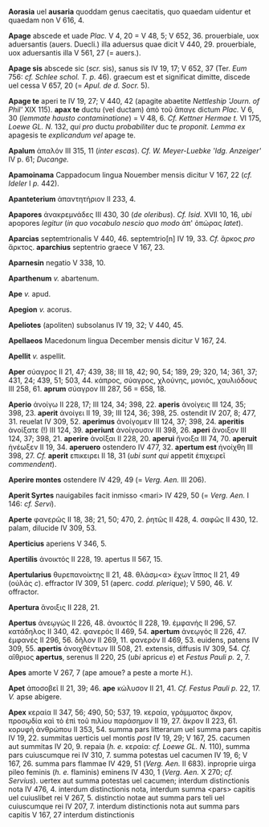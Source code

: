**Aorasia** uel **ausaria** quoddam genus caecitatis, quo quaedam
uidentur et quaedam non V 616, 4.

**Apage** abscede et uade *Plac.* V 4, 20 = V 48, 5; V 652, 36.
prouerbiale, uox aduersantis (auers. Duecli.) illa aduersus quae dicit V
440, 29. prouerbiale, uox aduersantis illa V 561, 27 (= auers.).

**Apage sis** abscede sic (*scr.* sis), sanus sis IV 19, 17; V 652, 37
(Ter. *Eum* 756: *cf. Schlee schol. T. p.* 46). graecum est et
significat dimitte, discede uel cessa V 657, 20 (= *Apul. de d.*
*Socr.* 5).

**Apage te** aperi te IV 19, 27; V 440, 42 (apagite abaetite *Nettleship
'Journ. of Phil'* XIX 115). **apax te** ductu (vel ductam) ἀπὸ τοῦ ἄπαγε
dictum *Plac.* V 6, 30 (*lemmate hausto contaminatione*) = V 48, 6.
*Cf. Kettner Hermae t.* VI 175, *Loewe GL. N.* 132, *qui pro* ductu
*probabiliter* duc te *proponit. Lemma ex* apagesis te *explicandum
vel* apage te.

**Apalum** ἁπαλόν III 315, 11 (*inter escas*). *Cf. W. Meyer-Luebke
'Idg. Anzeiger'* IV p. 61; *Ducange.*

**Apamoinama** Cappadocum lingua Nouember mensis dicitur V 167, 22
(*cf. Ideler* I *p.* 442).

**Apanteterium** ἀπαντητήριον II 233, 4.

**Apapores** ἀνακρεμνάδες III 430, 30 (*de oleribus*). *Cf. Isid.*
XVII 10, 16, *ubi* apopores *legitur* (*in quo vocabulo nescio quo modo*
ἀπ' ὀπώρας *latet*).

**Aparcias** septemtrionalis V 440, 46. septemtrio[n] IV 19, 33. *Cf.*
ἄρκος *pro* ἄρκτος. **aparchius** septentrio graece V 167, 23.

**Aparnesin** negatio V 338, 10.

**Aparthenum** *v.* abartenum.

**Ape** *v.* apud.

**Apegion** *v.* acorus.

**Apeliotes** (apoliten) subsolanus IV 19, 32; V 440, 45.

**Apellaeos** Macedonum lingua December mensis dicitur V 167, 24.

**Apellit** *v.* aspellit.

**Aper** σύαγρος II 21, 47; 439, 38; III 18, 42; 90, 54; 189, 29; 320,
14; 361, 37; 431, 24; 439, 51; 503, 44. κάπρος, σύαγρος, χλούνης,
μονιός, χαυλιόδους III 258, 61. **aprum** σύαγρον III 287, 56 = 658, 18.

**Aperio** ἀνοίγω II 228, 17; III 124, 34; 398, 22. **aperis** ἀνοίγεις
III 124, 35; 398, 23. **aperit** ἀνοίγει II 19, 39; III 124, 36; 398,
25. ostendit IV 207, 8; 477, 31. reuelat IV 309, 52. **aperimus**
ἀνοίγομεν III 124, 37; 398, 24. **aperitis** ἀνοίξατε (!) III 124, 39.
**aperiunt** ἀνοίγουσιν III 398, 26. **aperi** ἄνοιξον III 124, 37; 398,
21. **aperire** ἀνοῖξαι II 228, 20. **aperui** ἤνοιξα III 74, 70.
**aperuit** ἠνέωξεν II 19, 34. **aperuero** ostendero IV 477, 32.
**apertum est** ἠνοίχθη III 398, 27. *Cf.* **aperit** επικειρει II 18,
31 (*ubi sunt qui* appetit ἐπιχειρεῖ *commendent*).

**Aperire montes** ostendere IV 429, 49 (= *Verg. Aen.* III 206).

**Aperit Syrtes** nauigabiles facit inmisso \<mari\> IV 429, 50 (=
*Verg. Aen.* I 146: *cf. Servi*).

**Aperte** φανερῶς II 18, 38; 21, 50; 470, 2. ῥητῶς II 428, 4. σαφῶς II
430, 12. palam, dilucide IV 309, 53.

**Aperticius** aperiens V 346, 5.

**Apertilis** ἀνοικτός II 228, 19. apertus II 567, 15.

**Apertularius** θυρεπανοίκτης II 21, 48. θλάσμ\<α\> ἔχων ἵππος II 21,
49 (οὐλάς *c*). effractor IV 309, 51 (aperc. *codd. plerique*); V 590,
46. *V.* offractor.

**Apertura** ἄνοιξις II 228, 21.

**Apertus** ἀνεῳγώς II 226, 48. ἀνοικτός II 228, 19. ἐμφανής II 296, 57.
κατάδηλος II 340, 42. φανερός II 469, 54. **apertum** ἀνεῳγός II 226,
47. ἐμφανές II 296, 56. δῆλον II 269, 11. φανερόν II 469, 53. euidens,
patens IV 309, 55. **apertis** ἀνοιχθέντων III 508, 21. extensis,
diffusis IV 309, 54. *Cf.* αἴθριος **apertus**, serenus II 220, 25
(*ubi* apricus *e*) et *Festus Pauli p.* 2, 7.

**Apes** amorte V 267, 7 (ape amoue? a peste a morte *H.*).

**Apet** ἀποσοβεῖ II 21, 39; 46. **ape** κώλυσον II 21, 41. *Cf.*
*Festus Pauli p.* 22, 17. *V.* apse abigere.

**Apex** κεραία II 347, 56; 490, 50; 537, 19. κεραία, γράμματος ἄκρον,
προσῳδία καὶ τὸ ἐπὶ τοῦ πιλίου παράσημον II 19, 27. ἄκρον II 223, 61.
κορυφὴ ἀνθρώπου II 353, 54. summa pars litterarum uel summa pars capitis
IV 19, 22. summitas uerticis uel montis *post* IV 19, 29; V 167, 25.
cacumen aut summitas IV 20, 9. repaia (*h. e.* κεραία: *cf. Loewe
GL. N.* 110), summa pars cuiuscumque rei IV 310, 7. summa potestas uel
cacumen IV 19, 6; V 167, 26. summa pars flammae IV 429, 51 (*Verg.*
*Aen.* II 683). inproprie uirga pileo feminis (*h. e.* flaminis)
eminens IV 430, 1 (*Verg. Aen.* X 270; *cf. Servius*). uertex aut
summa potestas uel cacumen; interdum distinctionis nota IV 476, 4.
interdum distinctionis nota, interdum summa \<pars\> capitis uel
cuiuslibet rei V 267, 5. distinctio notae aut summa pars teli uel
cuiuscumque rei IV 207, 7. interdum distinctionis nota aut summa pars
capitis V 167, 27 interdum distinctionis

